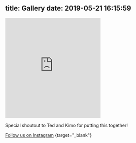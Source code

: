 title: Gallery
date: 2019-05-21 16:15:59
---
<iframe width="auto" height="315" src="https://www.youtube.com/embed/66KjXahDBNA?rel=0" frameborder="0" allow="autoplay; encrypted-media" allowfullscreen></iframe>
    
Special shoutout to Ted and Kimo for putting this together!

[Follow us on Instagram](https://www.instagram.com/bsidebookclub/) {target="_blank"}